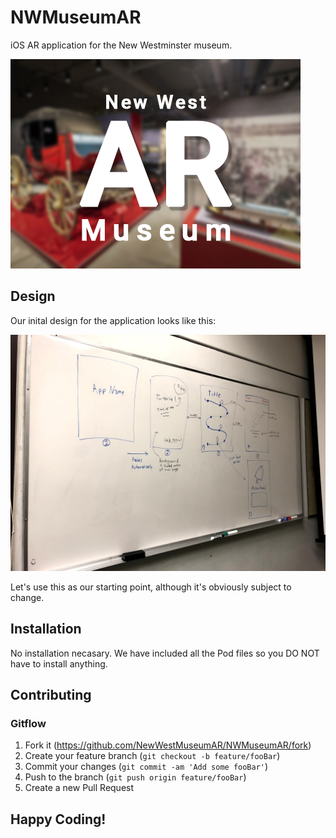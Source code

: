 # NWMuseumAR
iOS AR application for the New Westminster museum.

![](header.jpg)

## Design
Our inital design for the application looks like this:

![](Outline.jpg)

Let's use this as our starting point, although it's obviously subject to change.

## Installation

No installation necasary. We have included all the Pod files so you DO NOT have to install anything.

## Contributing

### Gitflow

1. Fork it (<https://github.com/NewWestMuseumAR/NWMuseumAR/fork>)
2. Create your feature branch (`git checkout -b feature/fooBar`)
3. Commit your changes (`git commit -am 'Add some fooBar'`)
4. Push to the branch (`git push origin feature/fooBar`)
5. Create a new Pull Request

## Happy Coding!

